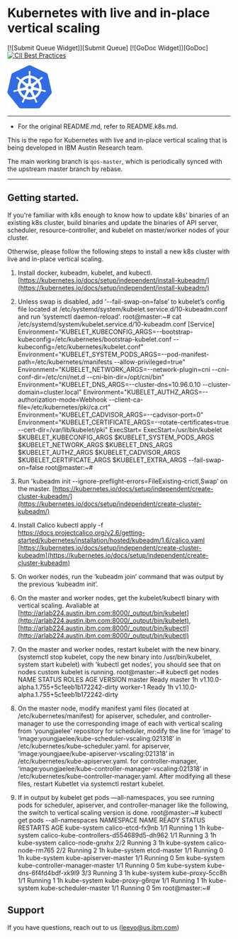 # Kubernetes with live and in-place vertical scaling

[![Submit Queue Widget]][Submit Queue] [![GoDoc Widget]][GoDoc] [![CII Best Practices](https://bestpractices.coreinfrastructure.org/projects/569/badge)](https://bestpractices.coreinfrastructure.org/projects/569)

<img src="https://github.com/kubernetes/kubernetes/raw/master/logo/logo.png" width="100">

----

* For the original README.md, refer to README.k8s.md.

This is the repo for Kubernetes with live and in-place vertical scaling that is being developed in IBM Austin Research team.

The main working branch is `qos-master`, which is periodically synced with the upstream master branch by rebase.

----

## Getting started.

If you're familiar with k8s enough to know how to update k8s' binaries of an existing k8s cluster, build binaries and update the binaries of API server, scheduler, resource-controller, and kubelet on master/worker nodes of your cluster.

Otherwise, please follow the following steps to install a new k8s cluster with live and in-place vertical scaling.

1. Install docker, kubeadm, kubelet, and kubectl. 
[https://kubernetes.io/docs/setup/independent/install-kubeadm/](https://kubernetes.io/docs/setup/independent/install-kubeadm/)

2. Unless swap is disabled, add '--fail-swap-on=false’ to kubelet’s config file located at /etc/systemd/system/kubelet.service.d/10-kubeadm.conf and run ‘systemctl daemon-reload’.
root@master:~# cat /etc/systemd/system/kubelet.service.d/10-kubeadm.conf 
[Service] 
Environment="KUBELET_KUBECONFIG_ARGS=--bootstrap-kubeconfig=/etc/kubernetes/bootstrap-kubelet.conf --kubeconfig=/etc/kubernetes/kubelet.conf" 
Environment="KUBELET_SYSTEM_PODS_ARGS=--pod-manifest-path=/etc/kubernetes/manifests --allow-privileged=true" 
Environment="KUBELET_NETWORK_ARGS=--network-plugin=cni --cni-conf-dir=/etc/cni/net.d --cni-bin-dir=/opt/cni/bin" 
Environment="KUBELET_DNS_ARGS=--cluster-dns=10.96.0.10 --cluster-domain=cluster.local" 
Environment="KUBELET_AUTHZ_ARGS=--authorization-mode=Webhook --client-ca-file=/etc/kubernetes/pki/ca.crt" 
Environment="KUBELET_CADVISOR_ARGS=--cadvisor-port=0" 
Environment="KUBELET_CERTIFICATE_ARGS=--rotate-certificates=true --cert-dir=/var/lib/kubelet/pki" 
ExecStart= 
ExecStart=/usr/bin/kubelet $KUBELET_KUBECONFIG_ARGS $KUBELET_SYSTEM_PODS_ARGS $KUBELET_NETWORK_ARGS $KUBELET_DNS_ARGS $KUBELET_AUTHZ_ARGS $KUBELET_CADVISOR_ARGS $KUBELET_CERTIFICATE_ARGS $KUBELET_EXTRA_ARGS --fail-swap-on=false
root@master:~# 

3. Run 'kubeadm init --ignore-preflight-errors=FileExisting-crictl,Swap’ on the master.
[https://kubernetes.io/docs/setup/independent/create-cluster-kubeadm/](https://kubernetes.io/docs/setup/independent/create-cluster-kubeadm/)

4. Install Calico
kubectl apply -f https://docs.projectcalico.org/v2.6/getting-started/kubernetes/installation/hosted/kubeadm/1.6/calico.yaml
[https://kubernetes.io/docs/setup/independent/create-cluster-kubeadm](https://kubernetes.io/docs/setup/independent/create-cluster-kubeadm)

5. On worker nodes, run the ‘kubeadm join’ command that was output by the previous ‘kubeadm init’.

6. On the master and worker nodes, get the kubelet/kubectl binary with vertical scaling.
Avaliable at [http://arlab224.austin.ibm.com:8000/_output/bin/kubelet](http://arlab224.austin.ibm.com:8000/_output/bin/kubelet), [http://arlab224.austin.ibm.com:8000/_output/bin/kubectl](http://arlab224.austin.ibm.com:8000/_output/bin/kubectl)

7. On the master and worker nodes, restart kubelet with the new binary. (systemctl stop kubelet, copy the new binary into /usr/bin/kubelet, system start kubelet)
with 'kubectl get nodes’, you should see that on nodes custom kubelet is running.
root@master:~# kubectl  get nodes 
NAME       STATUS    ROLES     AGE       VERSION 
master     Ready     master    1h        v1.10.0-alpha.1.755+5c1eeb1b172242-dirty
worker-1   Ready     <none>    1h        v1.10.0-alpha.1.755+5c1eeb1b172242-dirty

8. On the master node, modify manifest yaml files (located at /etc/kubernetes/manifest) for apiserver, scheduler, and controller-manager to use the corresponding image of each with vertical scaling from ‘youngjaelee’ repository
for scheduler, modify the line for ‘image’ to ‘image:youngjaelee/kube-scheduler-vscaling:021318’ in /etc/kubernetes/kube-scheduler.yaml.
for apiserver, ‘image:youngjaee/kube-apiserver-vscaling:021318’ in /etc/kubernetes/kube-apiserver.yaml.
for controller-manager, ‘image:youngjaelee/kube-controller-manager-vscaling:021318’ in /etc/kubernetes/kube-controller-manager.yaml.
After modifying all these files, restart Kubetlet via systemctl restart kubelet.

9. If in output by kubelet get pods —all-namespaces, you see running pods for scheduler, apiserver, and controller-manager like the following, the switch to vertical scaling version is done.
root@master:~# kubectl  get pods --all-namespaces 
NAMESPACE     NAME                                      READY     STATUS    RESTARTS   AGE 
kube-system   calico-etcd-fx9nb                         1/1       Running   1          1h 
kube-system   calico-kube-controllers-d554689d5-dh962   1/1       Running   3          1h 
kube-system   calico-node-gnxhx                         2/2       Running   3          1h 
kube-system   calico-node-rm765                         2/2       Running   2          1h 
kube-system   etcd-master                               1/1       Running   0          1h 
kube-system   kube-apiserver-master                     1/1       Running   0          5m 
kube-system   kube-controller-manager-master            1/1       Running   0          5m 
kube-system   kube-dns-6f4fd4bdf-xk9l9                  3/3       Running   3          1h 
kube-system   kube-proxy-5cc8h                          1/1       Running   1          1h 
kube-system   kube-proxy-g6rqw                          1/1       Running   1          1h 
kube-system   kube-scheduler-master                     1/1       Running   0          5m 
root@master:~# 


## Support

If you have questions, reach out to us (leeyo@us.ibm.com)

